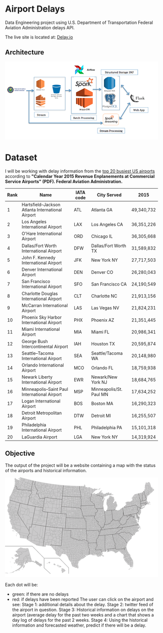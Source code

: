 # Airport Delays
Data Engineering project using U.S. Department of Transportation Federal Aviation Administration delays API.

The live site is located at:
[Delay.io](http://best-first-flask.us-west-1.elasticbeanstalk.com/)

## Architecture

![Data Pipeline][architecture]

[architecture]: /images/architecture.png "Data Pipeline"

# Dataset

I will be working with delay information from the <u>top 20 busiest US airports</u> according to **"Calendar Year 2015 Revenue Enplanements at Commercial Service Airports" (PDF). Federal Aviation Administration.**

| Rank | Name   | IATA code | City Served | 2015 |
|------|---------------|-----------|------|-------|
| 1	   |Hartsfield–Jackson Atlanta International Airport|	ATL	| Atlanta	GA |	49,340,732 |
|2	| Los Angeles International Airport|	LAX	|Los Angeles	CA	|36,351,226	|
|3	|O'Hare International Airport |	ORD	| Chicago	IL	| 36,305,668 |		
|4	| Dallas/Fort Worth International Airport |	DFW	| Dallas/Fort Worth	TX |	31,589,832 |		
|5	|John F. Kennedy International Airport |	JFK |	New York	NY |	27,717,503		|
|6	|Denver International Airport |	DEN	 | Denver	CO	| 26,280,043		|
|7	|San Francisco International Airport |	SFO |	San Francisco	CA |	24,190,549		|
|8	|Charlotte Douglas International Airport |	CLT	| Charlotte	NC |	21,913,156		|
|9	|McCarran International Airport |	LAS	| Las Vegas	NV |	21,824,231		|
|10|	Phoenix Sky Harbor International Airport	| PHX	| Phoenix	AZ	| 21,351,445		|
|11|	Miami International Airport |	MIA	| Miami	FL	| 20,986,341		|
|12|	George Bush Intercontinental Airport |	IAH	 | Houston	TX	 | 20,595,874		|
|13|	Seattle–Tacoma International Airport |	SEA	| Seattle/Tacoma	WA |	20,148,980		|
|14|	Orlando International Airport |	MCO	| Orlando	FL	| 18,759,938		|
|15|	Newark Liberty International Airport |	EWR |	Newark/New York	NJ |	18,684,765		|
|16|	Minneapolis–Saint Paul International Airport |	MSP	| Minneapolis/St. Paul	MN |	17,634,252		|
|17|	Logan International Airport	| BOS	| Boston	MA	| 16,290,323		|
|18|	Detroit Metropolitan Airport |	DTW	| Detroit	MI | 16,255,507		|
|19|	Philadelphia International Airport | PHL	| Philadelphia	PA |	15,101,318		|
|20|	LaGuardia Airport |	LGA	 | New York	NY	| 14,319,924 |

## Objective

[architecture]: /images/architecture.png "Data Pipeline"

The output of the project will be a website containing a map with the status of the airports and historical information.

<img src='images/map.png'>

Each dot will be:
+ green: if there are no delays
+ red: if delays have been reported
The user can click on the airport and see:
Stage 1: additional details about the delay.
Stage 2: twitter feed of the airport in question.
Stage 3: Historical information on delays on the airport (average delay for the past two weeks and a chart that shows a day log of delays for the past 2 weeks.
Stage 4: Using the historical information and forecasted weather, predict if there will be a delay.

